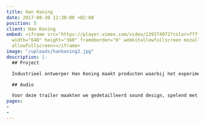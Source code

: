 ```yaml
---
title: Han Koning
date: 2017-08-30 12:38:00 +02:00
position: 5
client: Han Koning
embed: <iframe src="https://player.vimeo.com/video/139374972?color=ffffff&title=0&byline=0&portrait=0"
  width="640" height="360" frameborder="0" webkitallowfullscreen mozallowfullscreen
  allowfullscreen></iframe>
image: "/uploads/hankoning2.jpg"
description: |-
  ## Project

  Industrieel ontwerper Han Koning maakt producten waarbij het experiment met materiaal en vorm voorop staat. Regisseur Joshua Maldonado legde zijn manier van werken vast in deze video.

  ## Audio

  Voor deze trailer maakten we gedetailleerd sound design, spelend met contrast en verschillende geluidstexturen, om de impact van het beeld te versterken.
pages:
- 
- 
---
```


